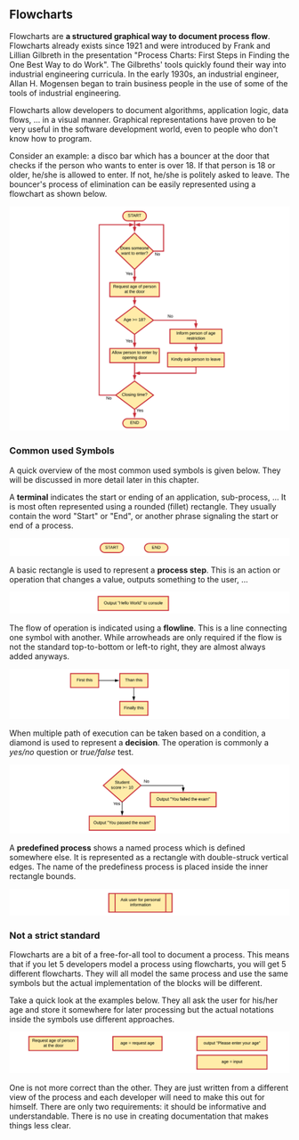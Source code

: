 ## Flowcharts

Flowcharts are **a structured graphical way to document process flow**. Flowcharts already exists since 1921 and were introduced by Frank and Lillian Gilbreth in the presentation "Process Charts: First Steps in Finding the One Best Way to do Work". The Gilbreths' tools quickly found their way into industrial engineering curricula. In the early 1930s, an industrial engineer, Allan H. Mogensen began to train business people in the use of some of the tools of industrial engineering.

Flowcharts allow developers to document algorithms, application logic, data flows, ... in a visual manner. Graphical representations have proven to be very useful in the software development world, even to people who don't know how to program.

Consider an example: a disco bar which has a bouncer at the door that checks if the person who wants to enter is over 18. If that person is 18 or older, he/she is allowed to enter. If not, he/she is politely asked to leave. The bouncer's process of elimination can be easily represented using a flowchart as shown below.

![Logic of a Disco Bouncer](img/flowchart_bouncer.png)

### Common used Symbols

A quick overview of the most common used symbols is given below. They will be discussed in more detail later in this chapter.

A **terminal** indicates the start or ending of an application, sub-process, ... It is most often represented using a rounded (fillet) rectangle. They usually contain the word "Start" or "End", or another phrase signaling the start or end of a process.

![Terminal](img/flowchart_terminal.png)

A basic rectangle is used to represent a **process step**. This is an action or operation that changes a value, outputs something to the user, ...

![Process step](img/flowchart_process.png)

The flow of operation is indicated using a **flowline**. This is a line connecting one symbol with another. While arrowheads are only required if the flow is not the standard top-to-bottom or left-to right, they are almost always added anyways.

![Flowlines](img/flowchart_arrows.png)

When multiple path of execution can be taken based on a condition, a diamond is used to represent a **decision**. The operation is commonly a *yes/no* question or *true/false* test.

![Decision](img/flowchart_decision.png)

A **predefined process** shows a named process which is defined somewhere else. It is represented as a rectangle with double-struck vertical edges. The name of the predefiness process is placed inside the inner rectangle bounds.

![Predefined Process](img/flowchart_predefined_process.png)

### Not a strict standard

Flowcharts are a bit of a free-for-all tool to document a process. This means that if you let 5 developers model a process using flowcharts, you will get 5 different flowcharts. They will all model the same process and use the same symbols but the actual implementation of the blocks will be different.

Take a quick look at the examples below. They all ask the user for his/her age and store it somewhere for later processing but the actual notations inside the symbols use different approaches.

![Asking the age of the user](img/flowchar_age_input.png)

One is not more correct than the other. They are just written from a different view of the process and each developer will need to make this out for himself. There are only two requirements: it should be informative and understandable. There is no use in creating documentation that makes things less clear.
